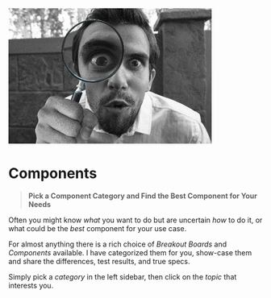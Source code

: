<img src="/assets/images/investigate.jpg" width="80%" height="80%" />
 
# Components

> **Pick a Component Category and Find the Best Component for Your Needs**

Often you might know *what* you want to do but are uncertain *how* to do it, or what could be the *best* component for your use case.

For almost anything there is a rich choice of *Breakout Boards* and *Components* available. I have categorized them for you, show-case them and share the differences, test results, and true specs.

Simply pick a *category* in the left sidebar, then click on the *topic* that interests you.

